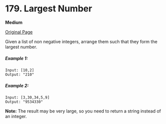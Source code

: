 # 179. Largest Number

**Medium**

[Original Page](https://leetcode.com/problems/largest-number/)

Given a list of non negative integers, arrange them such that they form the largest number.

##### Example 1:
```
Input: [10,2]
Output: "210"
```

##### Example 2: 
```
Input: [3,30,34,5,9]
Output: "9534330"
```

__Note:__ The result may be very large, so you need to return a string instead of an integer.